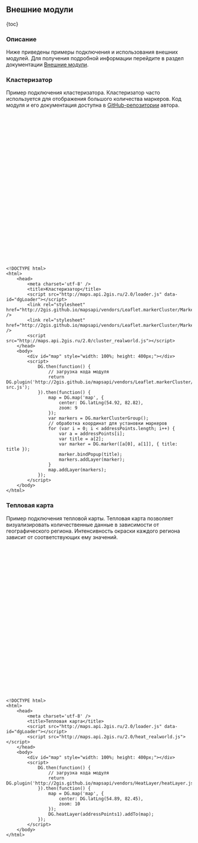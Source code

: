 ## Внешние модули

{toc}

### Описание

Ниже приведены примеры подключения и использования внешних модулей. Для получения подробной информации перейдите в раздел документации <a href="/doc/maps/manual/external-modules">Внешние модули</a>.

### Кластеризатор

Пример подключения кластеризатора. Кластеризатор часто используется для отображения большого количества маркеров. Код модуля и его документация доступна в <a href="https://github.com/Leaflet/Leaflet.markercluster" target="_blank">GitHub-репозитории</a> автора.

<script src="http://maps.api.2gis.ru/2.0/loader.js" data-id="dgLoader"></script>
<link rel="stylesheet" href="http://2gis.github.io/mapsapi/vendors/Leaflet.markerCluster/MarkerCluster.css" />
<link rel="stylesheet" href="http://2gis.github.io/mapsapi/vendors/Leaflet.markerCluster/MarkerCluster.Default.css" />
<script src="http://maps.api.2gis.ru/2.0/cluster_realworld.js"></script>
<div id="map" style="width: 100%; height: 400px;"></div>
<script>
    DG.then(function() {
        // загрузка кода модуля
        return DG.plugin('http://2gis.github.io/mapsapi/vendors/Leaflet.markerCluster/leaflet.markercluster-src.js');
    }).then(function() {
        map = DG.map('map', {
            center: DG.latLng(54.92, 82.82),
            zoom: 9
        });
        var markers = DG.markerClusterGroup();
        for (var i = 0; i < addressPoints.length; i++) {
            var a = addressPoints[i];
            var title = a[2];
            var marker = DG.marker([a[0], a[1]], { title: title });
            marker.bindPopup(title);
            markers.addLayer(marker);
        }
        map.addLayer(markers);
    });
</script>

    <!DOCTYPE html>
    <html>
        <head>
            <meta charset='utf-8' />
            <title>Кластеризатор</title>
            <script src="http://maps.api.2gis.ru/2.0/loader.js" data-id="dgLoader"></script>
            <link rel="stylesheet" href="http://2gis.github.io/mapsapi/vendors/Leaflet.markerCluster/MarkerCluster.css" />
            <link rel="stylesheet" href="http://2gis.github.io/mapsapi/vendors/Leaflet.markerCluster/MarkerCluster.Default.css" />
            <script src="http://maps.api.2gis.ru/2.0/cluster_realworld.js"></script>
        </head>
        <body>
            <div id="map" style="width: 100%; height: 400px;"></div>
            <script>
                DG.then(function() {
                    // загрузка кода модуля
                    return DG.plugin('http://2gis.github.io/mapsapi/vendors/Leaflet.markerCluster/leaflet.markercluster-src.js');
                }).then(function() {
                    map = DG.map('map', {
                        center: DG.latLng(54.92, 82.82),
                        zoom: 9
                    });
                    var markers = DG.markerClusterGroup();
                    // обработка координат для установки маркеров
                    for (var i = 0; i < addressPoints.length; i++) {
                        var a = addressPoints[i];
                        var title = a[2];
                        var marker = DG.marker([a[0], a[1]], { title: title });
                        marker.bindPopup(title);
                        markers.addLayer(marker);
                    }
                    map.addLayer(markers);
                });
            </script>
        </body>
    </html>


### Тепловая карта

Пример подключения тепловой карты. Тепловая карта позволяет визуализировать количественные данные в зависимости от географического региона. Интенсивность окраски каждого региона зависит от соответствующих ему значений.

<script src="http://maps.api.2gis.ru/2.0/heat_realworld.js"></script>
<div id="map1" style="width: 100%; height: 400px;"></div>
<script>
    DG.then(function() {
        // загрузка кода модуля
        return DG.plugin('http://2gis.github.io/mapsapi/vendors/HeatLayer/heatLayer.js');
    }).then(function() {
        map = DG.map('map1', {
            center: DG.latLng(54.89, 82.45),
            zoom: 10
        });
        DG.heatLayer(addressPoints1).addTo(map);
    });
</script>

    <!DOCTYPE html>
    <html>
        <head>
            <meta charset='utf-8' />
            <title>Тепловая карта</title>
            <script src="http://maps.api.2gis.ru/2.0/loader.js" data-id="dgLoader"></script>
            <script src="http://maps.api.2gis.ru/2.0/heat_realworld.js"></script>
        </head>
        <body>
            <div id="map" style="width: 100%; height: 400px;"></div>
            <script>
                DG.then(function() {
                    // загрузка кода модуля
                    return DG.plugin('http://2gis.github.io/mapsapi/vendors/HeatLayer/heatLayer.js');
                }).then(function() {
                    map = DG.map('map', {
                        center: DG.latLng(54.89, 82.45),
                        zoom: 10
                    });
                    DG.heatLayer(addressPoints1).addTo(map);
                });
            </script>
        </body>
    </html>
